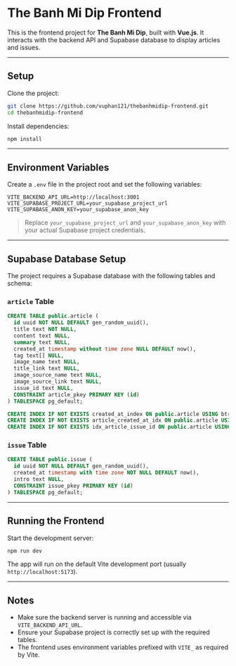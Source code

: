 # The Banh Mi Dip Frontend

This is the frontend project for **The Banh Mi Dip**, built with **Vue.js**. It interacts with the backend API and Supabase database to display articles and issues.

---

## Setup

Clone the project:

```bash
git clone https://github.com/vuphan121/thebanhmidip-frontend.git
cd thebanhmidip-frontend
```

Install dependencies:

```bash
npm install
```

---

## Environment Variables

Create a `.env` file in the project root and set the following variables:

```
VITE_BACKEND_API_URL=http://localhost:3001
VITE_SUPABASE_PROJECT_URL=your_supabase_project_url
VITE_SUPABASE_ANON_KEY=your_supabase_anon_key
```

> Replace `your_supabase_project_url` and `your_supabase_anon_key` with your actual Supabase project credentials.

---

## Supabase Database Setup

The project requires a Supabase database with the following tables and schema:

### `article` Table

```sql
CREATE TABLE public.article (
  id uuid NOT NULL DEFAULT gen_random_uuid(),
  title text NOT NULL,
  content text NULL,
  summary text NULL,
  created_at timestamp without time zone NULL DEFAULT now(),
  tag text[] NULL,
  image_name text NULL,
  title_link text NULL,
  image_source_name text NULL,
  image_source_link text NULL,
  issue_id text NULL,
  CONSTRAINT article_pkey PRIMARY KEY (id)
) TABLESPACE pg_default;

CREATE INDEX IF NOT EXISTS created_at_index ON public.article USING btree (created_at) TABLESPACE pg_default;
CREATE INDEX IF NOT EXISTS article_created_at_idx ON public.article USING btree (created_at DESC) TABLESPACE pg_default;
CREATE INDEX IF NOT EXISTS idx_article_issue_id ON public.article USING btree (issue_id) TABLESPACE pg_default;
```

### `issue` Table

```sql
CREATE TABLE public.issue (
  id uuid NOT NULL DEFAULT gen_random_uuid(),
  created_at timestamp with time zone NOT NULL DEFAULT now(),
  intro text NULL,
  CONSTRAINT issue_pkey PRIMARY KEY (id)
) TABLESPACE pg_default;
```

---

## Running the Frontend

Start the development server:

```bash
npm run dev
```

The app will run on the default Vite development port (usually `http://localhost:5173`).

---

## Notes

- Make sure the backend server is running and accessible via `VITE_BACKEND_API_URL`.
- Ensure your Supabase project is correctly set up with the required tables.
- The frontend uses environment variables prefixed with `VITE_` as required by Vite.
